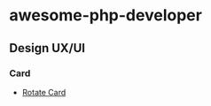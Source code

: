 # awesome-php-developer
## Design UX/UI
### Card
* [Rotate Card](http://demos.creative-tim.com/rotating-card)
